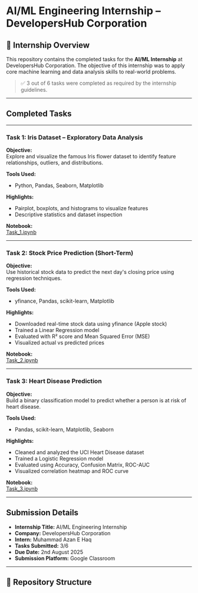 # AI/ML Engineering Internship – DevelopersHub Corporation

## 📌 Internship Overview
This repository contains the completed tasks for the **AI/ML Internship** at DevelopersHub Corporation. The objective of this internship was to apply core machine learning and data analysis skills to real-world problems.

> ✅ 3 out of 6 tasks were completed as required by the internship guidelines.

---

## Completed Tasks

---

###  Task 1: Iris Dataset – Exploratory Data Analysis

**Objective:**  
Explore and visualize the famous Iris flower dataset to identify feature relationships, outliers, and distributions.

**Tools Used:**  
- Python, Pandas, Seaborn, Matplotlib

**Highlights:**
- Pairplot, boxplots, and histograms to visualize features
- Descriptive statistics and dataset inspection

**Notebook:**  
[Task_1.ipynb](./Task_1.ipynb)

---

### Task 2: Stock Price Prediction (Short-Term)

**Objective:**  
Use historical stock data to predict the next day's closing price using regression techniques.

**Tools Used:**  
- yfinance, Pandas, scikit-learn, Matplotlib

**Highlights:**
- Downloaded real-time stock data using yfinance (Apple stock)
- Trained a Linear Regression model
- Evaluated with R² score and Mean Squared Error (MSE)
- Visualized actual vs predicted prices

**Notebook:**  
[Task_2.ipynb](./Task_2.ipynb)

---

### Task 3: Heart Disease Prediction

**Objective:**  
Build a binary classification model to predict whether a person is at risk of heart disease.

**Tools Used:**  
- Pandas, scikit-learn, Matplotlib, Seaborn

**Highlights:**
- Cleaned and analyzed the UCI Heart Disease dataset
- Trained a Logistic Regression model
- Evaluated using Accuracy, Confusion Matrix, ROC-AUC
- Visualized correlation heatmap and ROC curve

**Notebook:**  
[Task_3.ipynb](./Task_3.ipynb)

---

## Submission Details

- **Internship Title:** AI/ML Engineering Internship
- **Company:** DevelopersHub Corporation
- **Intern:** Muhammad Azan E Haq
- **Tasks Submitted:** 3/6
- **Due Date:** 2nd August 2025
- **Submission Platform:** Google Classroom

---

## 📂 Repository Structure

